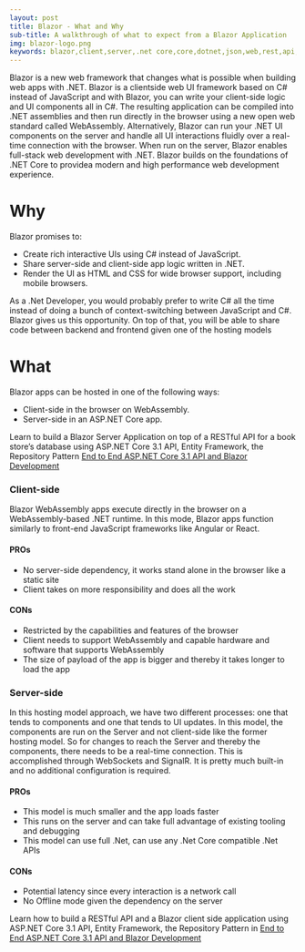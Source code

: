 ```yaml
---
layout: post
title: Blazor - What and Why
sub-title: A walkthrough of what to expect from a Blazor Application
img: blazor-logo.png
keywords: blazor,client,server,.net core,core,dotnet,json,web,rest,api,development
---
```


Blazor is a new web framework that changes what is possible when building web apps with .NET. Blazor is a clientside web UI framework based on C# instead of JavaScript and with Blazor, you can write your client-side logic and UI components all in C#. The resulting application can be compiled into .NET assemblies and then run directly in the browser using a new open web standard called WebAssembly. Alternatively, Blazor can run your .NET UI components on the server and handle all UI interactions fluidly over a real-time connection with the browser. When run on the server, Blazor enables full-stack web development with .NET. Blazor builds on the foundations of .NET Core to providea modern and high performance web development experience.

# Why 

Blazor promises to:
<ul>
    <li>Create rich interactive UIs using C# instead of JavaScript.</li>
    <li>Share server-side and client-side app logic written in .NET.</li>
    <li>Render the UI as HTML and CSS for wide browser support, including mobile browsers.</li>
</ul>

As a .Net Developer, you would probably prefer to write C# all the time instead of doing a bunch of context-switching between JavaScript and C#. Blazor gives us this opportunity. On top of that, you will be able to share code between backend and frontend given one of the hosting models

# What

Blazor apps can be hosted in one of the following ways:
<ul>
    <li>Client-side in the browser on WebAssembly.</li>
    <li>Server-side in an ASP.NET Core app.</li>
</ul>

Learn to build a Blazor Server Application on top of a RESTful API for a book store’s database using ASP.NET Core 3.1 API, Entity Framework, the Repository Pattern [End to End ASP.NET Core 3.1 API and Blazor Development](https://bit.ly/core-api-website)

### Client-side

Blazor WebAssembly apps execute directly in the browser on a WebAssembly-based .NET runtime. In this mode, Blazor apps function similarly to front-end JavaScript frameworks like Angular or React.

#### PROs
<ul>
    <li>No server-side dependency, it works stand alone in the browser like a static site</li>
    <li>Client takes on more responsibility and does all the work</li>
</ul>

#### CONs

<ul>
    <li>Restricted by the capabilities and features of the browser</li>
    <li>Client needs to support WebAssembly and capable hardware and software that supports WebAssembly</li>
    <li>The size of payload of the app is bigger and thereby it takes longer to load the app</li>
</ul>

### Server-side

In this hosting model approach, we have two different processes: one that tends to components and one that tends to UI updates. In this model, the components are run on the Server and not client-side like the former hosting model. So for changes to reach the Server and thereby the components, there needs to be a real-time connection. This is accomplished through WebSockets and SignalR. It is pretty much built-in and no additional configuration is required. 

#### PROs
<ul>
    <li>This model is much smaller and the app loads faster</li>
    <li>This runs on the server and can take full advantage of existing tooling and debugging</li>
    <li>This model can use full .Net, can use any .Net Core compatible .Net APIs</li>
</ul>

#### CONs
<ul>
    <li>Potential latency since every interaction is a network call</li>
    <li>No Offline mode given the dependency on the server </li>
</ul>

Learn how to build a RESTful API and a Blazor client side application using ASP.NET Core 3.1 API, Entity Framework, the Repository Pattern in [End to End ASP.NET Core 3.1 API and Blazor Development](https://bit.ly/core-api-website)